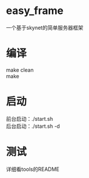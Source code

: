 # easy_frame
一个基于skynet的简单服务器框架

# 编译
make clean  
make

# 启动
前台启动：./start.sh  
后台启动：./start.sh -d

# 测试
详细看tools的README


